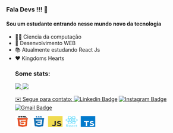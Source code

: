 <h3 > Fala Devs !!! 👋 </h3> 

<h4 > Sou um estudante entrando nesse mundo novo da tecnologia </h4>
<ul>
<li>👨‍💻 Ciencia da computação 
<li>🎨 Desenvolvimento WEB 
<li>📚 Atualmente estudando React Js
  
 <li>❤ Kingdoms Hearts 
   
### Some stats:
<div>
  <a href="https://github.com/GabrielMedradoS">
  <img height="150em" src="https://github-readme-stats.vercel.app/api?username=GabrielMedradoS&show_icons=true&theme=dracula&include_all_commits=true&count_private=true"/>
  <img height="150em" src="https://github-readme-stats.vercel.app/api/top-langs/?username=GabrielMedradoS&layout=compact&langs_count=7&theme=dracula"/>
</div>

 ✉️ Segue para contato:
[![Linkedin Badge](https://img.shields.io/badge/-GabrielMedrado-blue?style=flat-square&logo=Linkedin&logoColor=white)](https://www.linkedin.com/in/gabriel-medrado-de-souza-9a30b3206/) 
[![Instagram Badge](https://img.shields.io/badge/-GabrielMedrado-dd2a7b?style=flat-square&logo=Instagram&logoColor=white)](https://www.instagram.com/gab_medrado/)
[![Gmail Badge](https://img.shields.io/badge/-gabriel.medradoo@hotmail.com-1769ff?style=flat-square&logo=Gmail&logoColor=white)](mailto:gabriel.medradoo@hotmail.com)
  
<div>
  <img src="https://raw.githubusercontent.com/devicons/devicon/master/icons/html5/html5-original-wordmark.svg" alt="html5"  height="30" width="40"/>
  <img src="https://raw.githubusercontent.com/devicons/devicon/master/icons/css3/css3-plain-wordmark.svg" alt="css3"  height="30" width="40"/>
  <img src="https://raw.githubusercontent.com/devicons/devicon/master/icons/javascript/javascript-original.svg" alt="javascript" height="30" width="40"/>
  <img src="https://raw.githubusercontent.com/devicons/devicon/master/icons/react/react-original-wordmark.svg" alt="react" height="30" width="40"/>
   <img src="https://raw.githubusercontent.com/devicons/devicon/master/icons/typescript/typescript-original.svg" alt='typescript' height="30" width="40" />
</div> 
